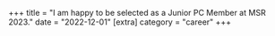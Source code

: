 +++ title = "I am happy to be selected as a Junior PC Member at MSR 2023." date = "2022-12-01" [extra] category = "career" +++
